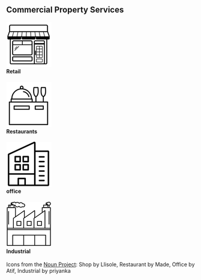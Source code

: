 ## Commercial Property Services

<div class="row">

#### ![](./noun-shop.png)<br>Retail
#### ![](./noun-restaurant.png)<br>Restaurants
#### ![](./noun-office.png)<br>office
#### ![](./noun-industrial.png)<br>Industrial

</div>

<span class="credits">
Icons from the <a href="https://thenounproject.com/">Noun Project</a>: Shop by Llisole, Restaurant by Made, Office by Atif, Industrial by priyanka
</span>
